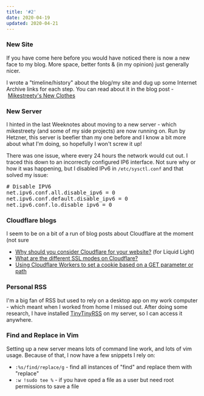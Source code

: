 ```yaml
---
title: '#2'
date: 2020-04-19
updated: 2020-04-21
---
```


<h3>New Site</h3>
<p>If you have come here before you would have noticed there is now a new face to my blog. More space, better fonts & (in my opinion) just generally nicer.</p>
<p>I wrote a "timeline/history" about the blog/my site and dug up some Internet Archive links for each step. You can read about it in the blog post - <a href="{entry:986@1:url}">Mikestreety's New Clothes</a></p>
<h3>New Server</h3>
<p>I hinted in the last Weeknotes about moving to a new server - which mikestreety (and some of my side projects) are now running on. Run by Hetzner, this server is beefier than my one before and I know a bit more about what I'm doing, so hopefully I won't screw it up!</p>
<p>There was one issue, where every 24 hours the network would cut out. I traced this down to an incorrectly configured IP6 interface. Not sure why or how it was happening, but I disabled IPv6 in <code>/etc/sysctl.conf</code> and that solved my issue:</p>
<pre class="language-bash"># Disable IPV6
net.ipv6.conf.all.disable_ipv6 = 0
net.ipv6.conf.default.disable_ipv6 = 0
net.ipv6.conf.lo.disable_ipv6 = 0</pre>
<h3>Cloudflare blogs</h3>
<p>I seem to be on a bit of a run of blog posts about Cloudflare at the moment (not sure</p>
<ul><li><a href="https://www.liquidlight.co.uk/blog/why-should-you-consider-cloudflare-for-your-website/">Why should you consider Cloudflare for your website?</a> (for Liquid Light)</li><li><a href="{entry:1003@1:url}">What are the different SSL modes on Cloudflare?</a></li><li><a href="{entry:938@1:url}">Using Cloudflare Workers to set a cookie based on a GET parameter or path</a></li></ul>
<h3>Personal RSS</h3>
<p>I'm a big fan of RSS but used to rely on a desktop app on my work computer - which meant when I worked from home I missed out. After doing some research, I have installed <a href="https://tt-rss.org/">TinyTinyRSS</a> on my server, so I can access it anywhere.</p>
<h3>Find and Replace in Vim</h3>
<p>Setting up a new server means lots of command line work, and lots of vim usage. Because of that, I now have a few snippets I rely on:</p>
<ul><li><code>:%s/find/replace/g</code> - find all instances of "find" and replace them with "replace"</li><li><code>:w !sudo tee %</code> - if you have oped a file as a user but need root permissions to save a file</li></ul>
<p></p>